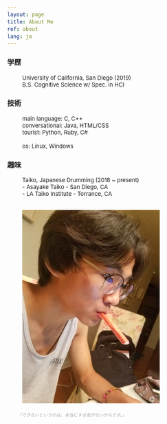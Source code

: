 ```yaml
---
layout: page
title: About Me
ref: about
lang: ja
---
```


<div class="code">
<h3>学歴</h3>
<ul style="padding-left: 35px; font-size: 13px">
University of California, San Diego  (2019)<br>
 B.S. Cognitive Science w/ Spec. in HCI
</ul>
</div>

<div class="code">
<h3>技術</h3>
<ul style="padding-left: 35px; font-size: 13px">
main language: C, C++ <br>
conversational: Java, HTML/CSS <br>
tourist: Python, Ruby, C#
<br>
<br>
os: Linux, Windows
</ul>
</div>

<div class="code">
<h3>趣味</h3>
<ul style="padding-left: 35px; font-size: 13px">
Taiko, Japanese Drumming (2018 ~ present) <br>
- Asayake Taiko - San Diego, CA <br>
- LA Taiko Institute - Torrance, CA
</ul>
</div>

<br>
<div style="padding-left: 35px;">
<img src="./assets/about/me.png" width="320px" height="450px" />
</div>

<div class="divider"></div>

<ul class="center">
<span style="color: #a4a4a4; font-style: italic;font-size: 10px">
「できないというのは、本当にする気がないからです。」
</span>
</ul>
